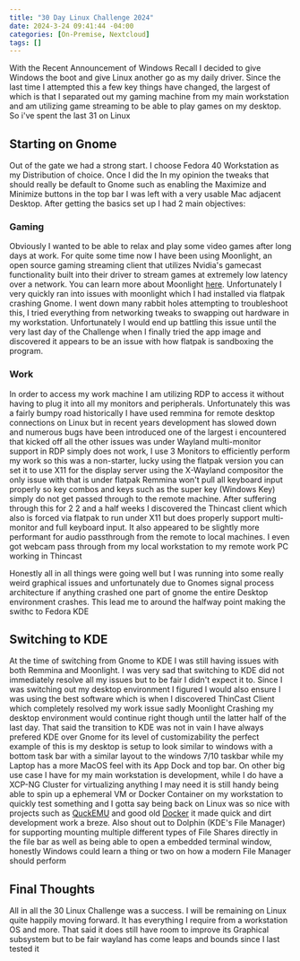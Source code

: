 ```yaml
---
title: "30 Day Linux Challenge 2024"
date: 2024-3-24 09:41:44 -04:00
categories: [On-Premise, Nextcloud]
tags: []
---
```



With the Recent Announcement of Windows Recall I decided to give Windows the boot and give Linux another go as my daily driver. Since the last time I attempted this a few key things have changed, the largest of which is that I separated out my gaming machine from my main workstation and am utilizing game streaming to be able to play games on my desktop. So i've spent the last 31 on Linux




## Starting on Gnome
Out of the gate we had a strong start. I choose Fedora 40 Workstation as my Distribution of choice. Once I did the In my opinion the tweaks that should really be default to Gnome such as enabling the Maximize and Minimize buttons in the top bar I was left with a very usable Mac adjacent Desktop. After getting the basics set up I had 2 main objectives:


### Gaming
Obviously I wanted to be able to relax and play some video games after long days at work. For quite some time now I have been using Moonlight, an open source gaming streaming client that utilizes Nvidia's gamecast functionality built into their driver to stream games at extremely low latency over a network. You can learn more about Moonlight [here](https://moonlight-stream.org/). Unfortunately I very quickly ran into issues with moonlight which I had installed via flatpak crashing Gnome. I went down many rabbit holes attempting to troubleshoot this, I tried everything from networking tweaks to swapping out hardware in my workstation. Unfortunately I would end up battling this issue until the very last day of the Challenge when I finally tried the app image and discovered it appears to be an issue with how flatpak is sandboxing the program.


### Work
In order to access my work machine I am utilizing RDP to access it without having to plug it into all my monitors and peripherals. Unfortunately this was a fairly bumpy road historically I have used remmina for remote desktop connections on Linux but in recent years development has slowed down and numerous bugs have been introduced one of the largest i encountered that kicked off all the other issues was under Wayland multi-monitor support in RDP simply does not work, I use 3 Monitors to efficiently perform my work so this was a non-starter, lucky using the flatpak version you can set it to use X11 for the display server using the X-Wayland compositor the only issue with that is under flatpak Remmina won't pull all keyboard input properly so key combos and keys such as the super key (Windows Key) simply do not get passed through to the remote machine. After suffering through this for 2 2 and a half weeks I discovered the Thincast client which also is forced via flatpak to run under X11 but does properly support multi-monitor and full keyboard input. It also appeared to be slightly more performant for audio passthrough from the remote to local machines. I even got webcam pass through from my local workstation to my remote work PC working in Thincast




Honestly all in all things were going well but I was running into some really weird graphical issues and unfortunately due to Gnomes signal process architecture if anything crashed one part of gnome the entire Desktop environment crashes. This lead me to around the halfway point making the swithc to Fedora KDE


## Switching to KDE
At the time of switching from Gnome to KDE I was still having issues with both Remmina and Moonlight. I was very sad that switching to KDE did not immediately resolve all my issues but to be fair I didn't expect it to. Since I was switching out my desktop environment I figured I would also ensure I was using the best software which is when I discovered ThinCast Client which completely resolved my work issue sadly Moonlight Crashing my desktop environment would continue right though until the latter half of the last day. That said the transition to KDE was not in vain I have always prefered KDE over Gnome for its level of customizability the perfect example of this is my desktop is setup to look similar to windows with a bottom task bar with a similar layout to the windows 7/10 taskbar while my Laptop has a more MacOS feel with its App Dock and top bar. On other big use case I have for my main workstation is development, while I do have a XCP-NG Cluster for virtualizing anything I may need it is still handy being able to spin up a ephemeral VM or Docker Container on my workstation to quickly test something and I gotta say being back on Linux was so nice with projects such as [QuckEMU](https://github.com/quickemu-project/quickemu) and good old [Docker](https://developer.fedoraproject.org/tools/docker/docker-installation.html) it made quick and dirt development work a breze. Also shout out to Dolphin (KDE's File Manager) for supporting mounting multiple different types of File Shares directly in the file bar as well as being able to open a embedded terminal window, honestly Windows could learn a thing or two on how a modern File Manager should perform


## Final Thoughts
All in all the 30 Linux Challenge was a success. I will be remaining on Linux quite happily moving forward. It has everything I require from a workstation OS and more. That said it does still have room to improve its Graphical subsystem but to be fair wayland has come leaps and bounds since I last tested it

